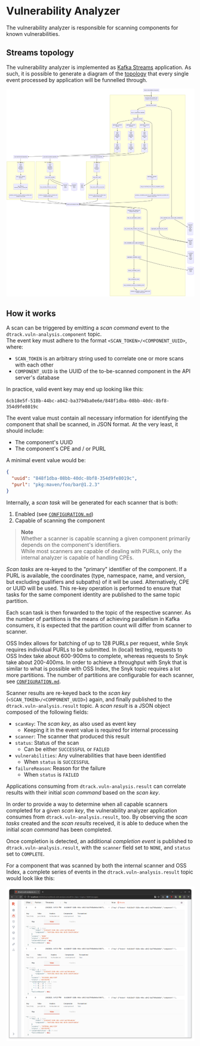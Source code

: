 # Vulnerability Analyzer

The vulnerability analyzer is responsible for scanning components for known vulnerabilities.

## Streams topology

The vulnerability analyzer is implemented as [Kafka Streams] application. As such, it is possible to generate a diagram
of the [topology] that every single event processed by application will be funnelled through.

![Kafka Streams Topology](../docs/vuln-analyzer_topology.png)

## How it works

A scan can be triggered by emitting a *scan command* event to the `dtrack.vuln-analysis.component` topic.  
The event key must adhere to the format `<SCAN_TOKEN>/<COMPONENT_UUID>`, where:

* `SCAN_TOKEN` is an arbitrary string used to correlate one or more scans with each other
* `COMPONENT_UUID` is the UUID of the to-be-scanned component in the API server's database

In practice, valid event key may end up looking like this:

```
6cb18e5f-518b-44bc-a042-ba3794ba0e6e/848f1dba-08bb-40dc-8bf8-354d9fe8019c
```

The event value must contain all necessary information for identifying the component that shall be scanned, in JSON format.
At the very least, it should include:

* The component's UUID
* The component's CPE and / or PURL

A minimal event value would be:

```json
{
  "uuid": "848f1dba-08bb-40dc-8bf8-354d9fe8019c",
  "purl": "pkg:maven/foo/bar@1.2.3"
}
```

Internally, a *scan task* will be generated for each scanner that is both:

1. Enabled (see [`CONFIGURATION.md`])
2. Capable of scanning the component

> **Note**  
> Whether a scanner is capable scanning a given component primarily depends on the component's identifiers.   
> While most scanners are capable of dealing with PURLs, only the internal analyzer is capable of handling CPEs.

*Scan tasks* are re-keyed to the "primary" identifier of the component. If a PURL is available, the coordinates
(type, namespace, name, and version, but excluding qualifiers and subpaths) of it will be used. Alternatively, 
CPE or UUID will be used. This re-key operation is performed to ensure that tasks for the same component identity
are published to the same topic partition.

Each scan task is then forwarded to the topic of the respective scanner. As the number of partitions is the means of
achieving parallelism in Kafka consumers, it is expected that the partition count will differ from scanner to scanner.

OSS Index allows for batching of up to 128 PURLs per request, while Snyk requires individual PURLs to be submitted.
In (local) testing, requests to OSS Index take about 600-900ms to complete, whereas requests to Snyk take about 200-400ms.
In order to achieve a throughput with Snyk that is similar to what is possible with OSS Index, the Snyk topic requires
a lot more partitions. The number of partitions are configurable for each scanner, see [`CONFIGURATION.md`].

Scanner results are re-keyed back to the *scan key* (`<SCAN_TOKEN>/<COMPONENT_UUID>`) again, and finally published to
the `dtrack.vuln-analysis.result` topic. A *scan result* is a JSON object composed of the following fields:

* `scanKey`: The *scan key*, as also used as event key
  * Keeping it in the event value is required for internal processing
* `scanner`: The scanner that produced this result
* `status`: Status of the scan
  * Can be either `SUCCESSFUL` or `FAILED`
* `vulnerabilities`: Any vulnerabilities that have been identified
  * When `status` is `SUCCESSFUL`
* `failureReason`: Reason for the failure
  * When `status` is `FAILED`

Applications consuming from `dtrack.vuln-analysis.result` can correlate results with their initial *scan command*
based on the *scan key*.

In order to provide a way to determine when all capable scanners completed for a given *scan key*, the vulnerability
analyzer application consumes from `dtrack.vuln-analysis.result`, too. By observing the *scan tasks* created and the
*scan results* received, it is able to deduce when the initial *scan command* has been completed.

Once completion is detected, an additional *completion event* is published to `dtrack.vuln-analysis.result`,
with the `scanner` field set to `NONE`, and `status` set to `COMPLETE`. 

For a component that was scanned by both the internal scanner and OSS Index, a complete series of events
in the `dtrack.vuln-analysis.result` topic would look like this:

![Scan results](../docs/vuln-analyzer_scan-results.png)

[`CONFIGURATION.md`]: ../CONFIGURATION.md
[Kafka Streams]: https://kafka.apache.org/33/documentation/streams/core-concepts
[topology]: https://kafka.apache.org/33/documentation/streams/core-concepts#streams_topology